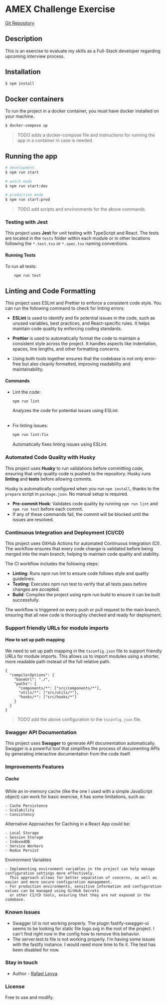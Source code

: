 
# AMEX Challenge Exercise

[Git Repository](https://github.com/rafaelleiv/amex-challenge-exercise)

## Description

This is an exercise to evaluate my skills as a Full-Stack developer regarding upcoming interview process.

## Installation

```bash
$ npm install
```
## Docker containers
To run the project in a docker container, you must have docker installed on your machine.

```bash
$ docker-compose up
```
> TODO adds a docker-compose file and instructions for running the app in a container in case is needed.

## Running the app

```bash
# development
$ npm run start

# watch mode
$ npm run start:dev

# production mode
$ npm run start:prod
```
 > TODO add scripts and environments for the above commands

### Testing with Jest

This project uses **Jest** for unit testing with TypeScript and React. The tests are located in the `tests` folder within each module or in other locations following the `*.test.tsx` or `*.spec.tsx` naming conventions.

#### Running Tests

To run all tests:

```bash
    npm run test
```

## Linting and Code Formatting

This project uses ESLint and Prettier to enforce a consistent code style. You can run the following command to check for linting errors:

* **ESLint** is used to identify and fix potential issues in the code, such as unused variables, best practices, and React-specific rules. It helps maintain code quality by enforcing coding standards.

* **Prettier** is used to automatically format the code to maintain a consistent style across the project. It handles aspects like indentation, spaces, line lengths, and other formatting concerns.

* Using both tools together ensures that the codebase is not only error-free but also cleanly formatted, improving readability and maintainability.

#### Commands

* Lint the code:

    ```bash
    npm run lint
    ```
  Analyzes the code for potential issues using ESLint.
  <br><br>
* Fix linting issues:

    ```bash
    npm run lint:fix
    ```
  Automatically fixes linting issues using ESLint.

### Automated Code Quality with Husky

This project uses **Husky** to run validations before committing code, ensuring that only quality code is pushed to the repository. Husky runs **linting** and **tests** before allowing commits.

Husky is automatically configured when you run `npm install`, thanks to the `prepare` script in `package.json`. No manual setup is required.

- **Pre-commit Hook**: Validates code quality by running `npm run lint` and `npm run test` before each commit.
- If any of these commands fail, the commit will be blocked until the issues are resolved.

### Continuous Integration and Deployment (CI/CD)

This project uses GitHub Actions for automated Continuous Integration (CI). The workflow ensures that every code change is validated before being merged into the main branch, helping to maintain code quality and stability.

The CI workflow includes the following steps:
* **Linting**: Runs npm run lint to ensure code follows style and quality guidelines.
* **Testing**: Executes npm run test to verify that all tests pass before changes are accepted.
* **Build**: Compiles the project using npm run build to ensure it can be built successfully.

The workflow is triggered on every push or pull request to the main branch, ensuring that all new code is thoroughly checked and ready for deployment.

### Support friendly URLs for module imports

#### How to set up path mapping
We need to set up path mapping in the `tsconfig.json` file to support friendly URLs for module imports. This allows us to import modules using a shorter, more readable path instead of the full relative path.
```
{
  "compilerOptions": {
    "baseUrl": "./",
    "paths": {
      "components/*": ["src/components/*"],
      "utils/*": ["src/utils/*"],
      "hooks/*": ["src/hooks/*"]
    }
  }
}
```
> TODO add the above configuration to the `tsconfig.json` file.

### Swagger API Documentation

This project uses **Swagger** to generate API documentation automatically. Swagger is a powerful tool that simplifies the process of documenting APIs by generating interactive documentation from the code itself.

### Improvements Features

 ##### Cache
  While an in-memory cache (like the one I used with a simple JavaScript object) can work for basic exercise, it has some limitations, such as:

    - Cache Persistence 
    - Scalability
    - Consistency

  Alternative Approaches for Caching in a React App could be:
     
    - Local Storage
    - Session Storage
    - IndexedDB
    - Service Workers
    - Redux Persist

  Environment Variables
  
    - Implementing environment variables in the project can help manage configuration settings more effectively.
      This approach allows for better separation of concerns, as well as easier and more secure configuration management.
    - For production environments, sensitive information and configuration values can be managed using GitHub Secrets
      or other CI/CD tools, ensuring that they are not exposed in the codebase.

### Known Issues

- Swagger UI is not working properly. The plugin fastify-swagger-ui seems to be looking for static file logo.svg in the root of the project. I can't find right now in the config how to remove this behavior.
- The server.test.ts file is not working properly. I'm having some issues with the fastify instance. I would need more time to fix it. The test has been disabled for now.

### Stay in touch

- Author - [Rafael Leyva](https://github.com/rafaelleiv)

### License

Free to use and modify. 

